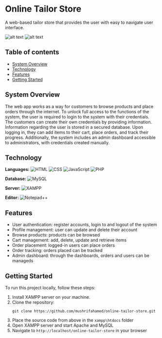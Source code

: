 #  Online Tailor Store
A web-based tailor store that provides the user with easy to navigate user interface.
<!-- screenshot -->
![alt text](https://github.com/CrypticDroid/Online-Tailor-Store/blob/main/Screenshots/home.jpg)
![alt text](https://github.com/CrypticDroid/Online-Tailor-Store/blob/main/Screenshots/productlist.jpg)
## Table of contents
- [System Overview](#system-overview)
- [Technology](#technology)
- [Features](#features)
- [Getting Started](#getting-started)

## System Overview
The web app works as a way for customers to browse products and place orders through the internet. To unlock full access to the functions  of the system, the user is required to login to the system with their credentials. The customers can create their own credentials by providing information. Information regarding the user is stored in a secured database. Upon logging in, they can add items to their cart, place orders, and track their progress. Additionally, the system includes an admin dashboard accessible to administrators, with credentials created manually.

## Technology
**Languages:**
![HTML](https://img.shields.io/badge/HTML-5-orange?style=flat-square&logo=html5&logoColor=white)
![CSS](https://img.shields.io/badge/CSS-3-blue?style=flat-square&logo=css3&logoColor=white)
![JavaScript](https://img.shields.io/badge/JavaScript-ES6-yellow?style=flat-square&logo=javascript&logoColor=white)
![PHP](https://img.shields.io/badge/PHP-7-blue?style=flat-square&logo=php&logoColor=white)

**Database:**
![MySQL](https://img.shields.io/badge/MySQL-8-blue?style=flat-square&logo=mysql&logoColor=white)

**Server:**
![XAMPP](https://img.shields.io/badge/XAMPP-7.4.27-green?style=flat-square&logo=xampp&logoColor=white)

**Editor:**
![Notepad++](https://img.shields.io/badge/Notepad++-7.9.5-blue?style=flat-square&logo=notepad%2B%2B&logoColor=white)

## Features
<ul>
  <li>User authentication: register accounts, login to and logout of the system</li>
  <li>Profile management: user can update and delete their account</li>
  <li>Browse products: products can be browsed</li>
  <li>Cart management: add, delete, update and retrieve items</li>
  <li>Order placement: logged-in users can place orders</li>
  <li>Order tracking: orders placed can be tracked</li>
  <li>Admin dashboard: through the dashboards, orders and users can be manageds</li>
</ul>

## Getting Started

To run this project locally, follow these steps:
<ol>
  <li>Install XAMPP server on your machine.</li>
  <li>Clone the repository: 
    <pre><code>git clone https://github.com/mushrifahamed/online-tailor-store.git</code></pre>
  </li>
  <li>Place the source code from above in the <code>xampp\htdocs</code> folder</li>
  <li>Open XAMPP server and start Apache and MySQL</li>
  <li>Navigate to <code>http://localhost/online-tailor-store</code> in your browser</li>
</ol>

